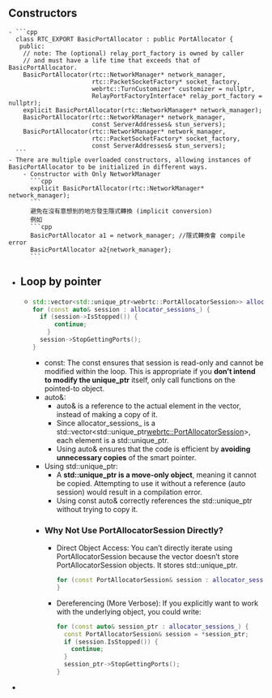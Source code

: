 ## Constructors
	- ```cpp
	  class RTC_EXPORT BasicPortAllocator : public PortAllocator {
	   public:
	    // note: The (optional) relay_port_factory is owned by caller
	    // and must have a life time that exceeds that of BasicPortAllocator.
	    BasicPortAllocator(rtc::NetworkManager* network_manager,
	                       rtc::PacketSocketFactory* socket_factory,
	                       webrtc::TurnCustomizer* customizer = nullptr,
	                       RelayPortFactoryInterface* relay_port_factory = nullptr);
	    explicit BasicPortAllocator(rtc::NetworkManager* network_manager);
	    BasicPortAllocator(rtc::NetworkManager* network_manager,
	                       const ServerAddresses& stun_servers);
	    BasicPortAllocator(rtc::NetworkManager* network_manager,
	                       rtc::PacketSocketFactory* socket_factory,
	                       const ServerAddresses& stun_servers);
	  ```
	- There are multiple overloaded constructors, allowing instances of BasicPortAllocator to be initialized in different ways.
		- Constructor with Only NetworkManager
		  ```cpp
		  explicit BasicPortAllocator(rtc::NetworkManager* network_manager);
		  ```
		  避免在沒有意想到的地方發生隱式轉換 (implicit conversion)
		  例如
		  ```cpp
		  BasicPortAllocator a1 = network_manager; //隱式轉換會 compile error
		  BasicPortAllocator a2{network_manager}; 
		  ```
- ## Loop by pointer
	- ```cpp
	  std::vector<std::unique_ptr<webrtc::PortAllocatorSession>> allocator_sessions_;
	  for (const auto& session : allocator_sessions_) {
	  	if (session->IsStopped()) {
	      	continue;
	      }
	  	session->StopGettingPorts();
	  }
	  ```
		- const: 
		  The const ensures that session is read-only and cannot be modified within the loop. This is appropriate if you **don’t intend to modify the unique_ptr** itself, only call functions on the pointed-to object.
		- auto&:
			- auto& is a reference to the actual element in the vector, instead of making a copy of it.
			- Since allocator_sessions_ is a std::vector<std::unique_ptr<webrtc::PortAllocatorSession>>, each element is a std::unique_ptr<PortAllocatorSession>.
			- Using auto& ensures that the code is efficient by **avoiding unnecessary copies** of the smart pointer.
		- Using std::unique_ptr:
			- A **std::unique_ptr is a move-only object**, meaning it cannot be copied. Attempting to use it without a reference (auto session) would result in a compilation error.
			- Using const auto& correctly references the std::unique_ptr without trying to copy it.
		- ### Why Not Use PortAllocatorSession Directly?
			- Direct Object Access:
			  You can’t directly iterate using PortAllocatorSession because the vector doesn’t store PortAllocatorSession objects. It stores std::unique_ptr<PortAllocatorSession>.
			  ```cpp
			  for (const PortAllocatorSession& session : allocator_sessions_) {  // ❌ ERROR
			  }
			  ```
			- Dereferencing (More Verbose):
			  If you explicitly want to work with the underlying object, you could write:
			  ```cpp
			  for (const auto& session_ptr : allocator_sessions_) {
			    const PortAllocatorSession& session = *session_ptr;
			    if (session.IsStopped()) {
			      continue;
			    }
			    session_ptr->StopGettingPorts();
			  }
			  ```
-